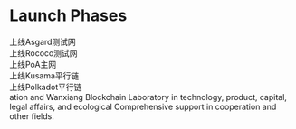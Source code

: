 # Launch Phases

上线Asgard测试网  
上线Rococo测试网  
上线PoA主网  
上线Kusama平行链  
上线Polkadot平行链  
ation and Wanxiang Blockchain Laboratory in technology, product, capital, legal affairs, and ecological Comprehensive support in cooperation and other fields.

